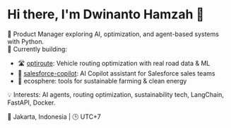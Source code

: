 # Hi there, I'm Dwinanto Hamzah 👋

🌱 Product Manager exploring AI, optimization, and agent-based systems with Python.  
🔧 Currently building:
- 🛣️ [optiroute](https://github.com/dw-hamzah/optiroute): Vehicle routing optimization with real road data & ML
- 🤖 [salesforce-copilot](https://github.com/dw-hamzah/salesforce-copilot): AI Copilot assistant for Salesforce sales teams
- 🌱 ecosphere: tools for sustainable farming & clean energy

💡 Interests: AI agents, routing optimization, sustainability tech, LangChain, FastAPI, Docker.

📍 Jakarta, Indonesia | 🕒 UTC+7
